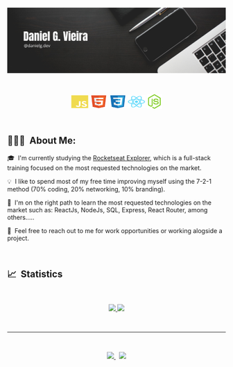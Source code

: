 <p align="center">
	<img src="./pics/header.png">
</p>

<br />

<p align="center">
  <img align="center" alt="daniel-Js" height="30" width="40" src="https://raw.githubusercontent.com/devicons/devicon/master/icons/javascript/javascript-plain.svg">
  <img align="center" alt="daniel-HTML" height="30" width="40" src="https://raw.githubusercontent.com/devicons/devicon/master/icons/html5/html5-original.svg">
  <img align="center" alt="daniel-CSS" height="30" width="40" src="https://raw.githubusercontent.com/devicons/devicon/master/icons/css3/css3-original.svg">
  <img align="center" alt="daniel-React" height="30" width="40" src="https://raw.githubusercontent.com/devicons/devicon/master/icons/react/react-original.svg">
   <img align="center" alt="daniel-nodejs" heigth="30" width="35" src="https://raw.githubusercontent.com/devicons/devicon/master/icons/nodejs/nodejs-plain.svg">
</p>

<br />

## 👨🏻‍💻 &nbsp;About Me:

<p>🎓 &nbsp;I'm currently studying the <a href="https://www.rocketseat.com.br/explorer">Rocketseat Explorer</a>, which is a full-stack training focused on the most requested technologies on the market.</p>
<p>💡 &nbsp;I like to spend most of my free time improving myself using the 7-2-1 method (70% coding, 20% networking, 10% branding).</p>
<p>🌱 &nbsp;I'm on the right path to learn the most requested technologies on the market such as: ReactJs, NodeJs, SQL, Express, React Router, among others.....</p>
<p>💬 &nbsp;Feel free to reach out to me for work opportunities or working alogside a project.</p>


<br />

## 📈 &nbsp;Statistics

<br />

<p align="center">
  <a href="https://github.com/Daniel-Guimaraes">
  <img height="180em" src="https://github-readme-stats.vercel.app/api?username=Daniel-Guimaraes&show_icons=true&theme=yeblu&include_all_commits=true&count_private=true"/>
  <img height="180em" src="https://github-readme-stats.vercel.app/api/top-langs/?username=Daniel-Guimaraes&layout=compact&langs_count=7&theme=shades-of-purple"/>
</p>

<br />

---

<br />

<p align="center">
	<a href="https://www.linkedin.com/in/daniel-guimaraes-vieira/">
		<img src="https://img.shields.io/badge/LinkedIn-0077B5?style=for-the-badge&logo=linkedin&logoColor=white" />
	</a>
	&nbsp;
	<a href="mailto:daniel.guimaraes.vieira.dev@gmail.com">
		<img src="https://img.shields.io/badge/Gmail-D14836?style=for-the-badge&logo=gmail&logoColor=white" />
	</a>
</p>
